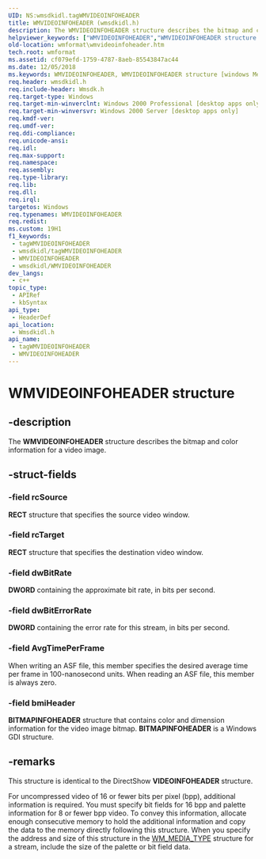 ```yaml
---
UID: NS:wmsdkidl.tagWMVIDEOINFOHEADER
title: WMVIDEOINFOHEADER (wmsdkidl.h)
description: The WMVIDEOINFOHEADER structure describes the bitmap and color information for a video image.
helpviewer_keywords: ["WMVIDEOINFOHEADER","WMVIDEOINFOHEADER structure [windows Media Format]","wmformat.wmvideoinfoheader","wmsdkidl/WMVIDEOINFOHEADER"]
old-location: wmformat\wmvideoinfoheader.htm
tech.root: wmformat
ms.assetid: cf079efd-1759-4787-8aeb-85543847ac44
ms.date: 12/05/2018
ms.keywords: WMVIDEOINFOHEADER, WMVIDEOINFOHEADER structure [windows Media Format], wmformat.wmvideoinfoheader, wmsdkidl/WMVIDEOINFOHEADER
req.header: wmsdkidl.h
req.include-header: Wmsdk.h
req.target-type: Windows
req.target-min-winverclnt: Windows 2000 Professional [desktop apps only],Windows Media Format 7 SDK, or later versions of the SDK
req.target-min-winversvr: Windows 2000 Server [desktop apps only]
req.kmdf-ver: 
req.umdf-ver: 
req.ddi-compliance: 
req.unicode-ansi: 
req.idl: 
req.max-support: 
req.namespace: 
req.assembly: 
req.type-library: 
req.lib: 
req.dll: 
req.irql: 
targetos: Windows
req.typenames: WMVIDEOINFOHEADER
req.redist: 
ms.custom: 19H1
f1_keywords:
 - tagWMVIDEOINFOHEADER
 - wmsdkidl/tagWMVIDEOINFOHEADER
 - WMVIDEOINFOHEADER
 - wmsdkidl/WMVIDEOINFOHEADER
dev_langs:
 - c++
topic_type:
 - APIRef
 - kbSyntax
api_type:
 - HeaderDef
api_location:
 - Wmsdkidl.h
api_name:
 - tagWMVIDEOINFOHEADER
 - WMVIDEOINFOHEADER
---
```


# WMVIDEOINFOHEADER structure


## -description

The <b>WMVIDEOINFOHEADER</b> structure describes the bitmap and color information for a video image.

## -struct-fields

### -field rcSource

<b>RECT</b> structure that specifies the source video window.

### -field rcTarget

<b>RECT</b> structure that specifies the destination video window.

### -field dwBitRate

<b>DWORD</b> containing the approximate bit rate, in bits per second.

### -field dwBitErrorRate

<b>DWORD</b> containing the error rate for this stream, in bits per second.

### -field AvgTimePerFrame

When writing an ASF file, this member specifies the desired average time per frame in 100-nanosecond units. When reading an ASF file, this member is always zero.

### -field bmiHeader

<b>BITMAPINFOHEADER</b> structure that contains color and dimension information for the video image bitmap. <b>BITMAPINFOHEADER</b> is a Windows GDI structure.

## -remarks

This structure is identical to the DirectShow <b>VIDEOINFOHEADER</b> structure.

For uncompressed video of 16 or fewer bits per pixel (bpp), additional information is required. You must specify bit fields for 16 bpp and palette information for 8 or fewer bpp video. To convey this information, allocate enough consecutive memory to hold the additional information and copy the data to the memory directly following this structure. When you specify the address and size of this structure in the <a href="/previous-versions/windows/desktop/api/wmsdkidl/ns-wmsdkidl-wm_media_type">WM_MEDIA_TYPE</a> structure for a stream, include the size of the palette or bit field data.

